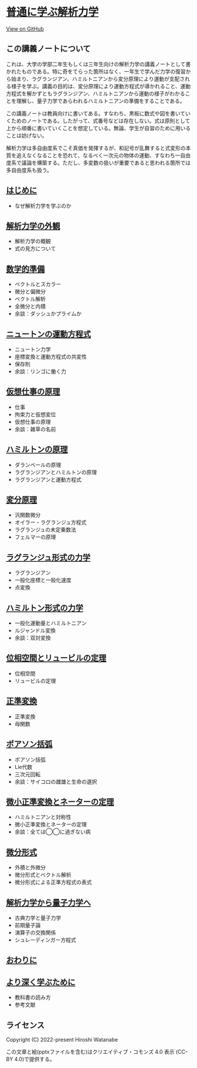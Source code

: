 # [普通に学ぶ解析力学](https://kaityo256.github.io/classical_mechanics/)

<a href="https://github.com/kaityo256/classical_mechanics"> <div class="btn-square"><i class="fab fa-github"></i> View on GitHub</div></a>

## この講義ノートについて

これは、大学の学部二年生もしくは三年生向けの解析力学の講義ノートとして書かれたものである。特に奇をてらった箇所はなく、一年生で学んだ力学の復習から始まり、ラグランジアン、ハミルトニアンから変分原理により運動が支配される様子を学ぶ。講義の目的は、変分原理により運動方程式が導かれること、運動方程式を解かずともラグランジアン、ハミルトニアンから運動の様子がわかることを理解し、量子力学であらわれるハミルトニアンの準備をすることである。

この講義ノートは教員向けに書いてある。すなわち、黒板に数式や図を書いていくためのノートである。したがって、式番号などは存在しない。式は原則として上から順番に書いていくことを想定している。無論、学生が自習のために用いることは妨げない。

解析力学は多自由度系でこそ真価を発揮するが、和記号が乱舞すると式変形の本質を追えなくなることを恐れて、なるべく一次元の物体の運動、すなわち一自由度系で議論を構築する。ただし、多変数の扱いが重要であると思われる箇所では多自由度系も扱う。

## [はじめに](preface/README.md)

* なぜ解析力学を学ぶのか

## [解析力学の外観](overview/README.md)

* 解析力学の概観
* 式の見方について

## [数学的準備](preparation/README.md)

* ベクトルとスカラー
* 微分と偏微分
* ベクトル解析
* 全微分と内積
* 余談：ダッシュかプライムか

## [ニュートンの運動方程式](newton/README.md)

* ニュートン力学
* 座標変換と運動方程式の共変性
* 保存則
* 余談：リンゴに働く力

## [仮想仕事の原理](virtual_work/README.md)

* 仕事
* 拘束力と仮想変位
* 仮想仕事の原理
* 余談：雑草の名前

## [ハミルトンの原理](hamilton_principle/README.md)

* ダランベールの原理
* ラグランジアンとハミルトンの原理
* ラグランジアンと運動方程式

## [変分原理](variational_principle/README.md)

* 汎関数微分
* オイラー・ラグランジュ方程式
* ラグランジュの未定乗数法
* フェルマーの原理

## [ラグランジュ形式の力学](lagrangian/README.md)

* ラグランジアン
* 一般化座標と一般化速度
* 点変換

## [ハミルトン形式の力学](hamiltonian/README.md)

* 一般化運動量とハミルトニアン
* ルジャンドル変換
* 余談：双対変換

## [位相空間とリュービルの定理](phasespace/README.md)

* 位相空間
* リュービルの定理

## [正準変換](canonical_transformation/README.md)

* 正準変換
* 母関数

## [ポアソン括弧](poisson/README.md)

* ポアソン括弧
* Lie代数
* 三次元回転
* 余談：サイコロの雌雄と生命の選択

## [微小正準変換とネーターの定理](noether/README.md)

* ハミルトニアンと対称性
* 微小正準変換とネーターの定理
* 余談：全ては◯◯に過ぎない病

## [微分形式](differential_form/README.md)

* 外積と外微分
* 微分形式とベクトル解析
* 微分形式による正準方程式の表式

## [解析力学から量子力学へ](quantum_mechanics/README.md)

* 古典力学と量子力学
* 前期量子論
* 演算子の交換関係
* シュレーディンガー方程式

## [おわりに](postface/README.md)

## [より深く学ぶために](references/README.md)

* 教科書の読み方
* 参考文献

## ライセンス

Copyright (C) 2022-present Hiroshi Watanabe

この文章と絵(pptxファイルを含む)はクリエイティブ・コモンズ 4.0 表示 (CC-BY 4.0)で提供する。
